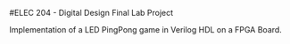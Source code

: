 #ELEC 204 - Digital Design Final Lab Project

Implementation of a LED PingPong game in Verilog HDL on a FPGA Board. 
